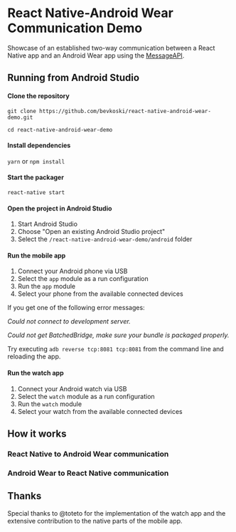 # React Native-Android Wear Communication Demo

Showcase of an established two-way communication between a React Native app and an Android Wear app using the [MessageAPI](https://developers.google.com/android/reference/com/google/android/gms/wearable/MessageApi).

## Running from Android Studio

#### Clone the repository

`git clone https://github.com/bevkoski/react-native-android-wear-demo.git`

`cd react-native-android-wear-demo`

#### Install dependencies

`yarn` or `npm install`

#### Start the packager

`react-native start`

#### Open the project in Android Studio

1. Start Android Studio
2. Choose "Open an existing Android Studio project"
3. Select the `/react-native-android-wear-demo/android` folder

#### Run the mobile app

1. Connect your Android phone via USB
2. Select the `app` module as a run configuration
3. Run the `app` module
4. Select your phone from the available connected devices

If you get one of the following error messages:

*Could not connect to development server.*

*Could not get BatchedBridge, make sure your bundle is packaged properly.*

Try executing `adb reverse tcp:8081 tcp:8081` from the command line and reloading the app.

#### Run the watch app

1. Connect your Android watch via USB
2. Select the `watch` module as a run configuration
3. Run the `watch` module
4. Select your watch from the available connected devices

## How it works

### React Native to Android Wear communication

### Android Wear to React Native communication

## Thanks

Special thanks to @toteto for the implementation of the watch app and the extensive contribution to the native parts of the mobile app.
